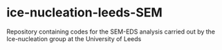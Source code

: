 # ice-nucleation-leeds-SEM
Repository containing codes for the SEM-EDS analysis carried out by the Ice-nucleation group at the University of Leeds

